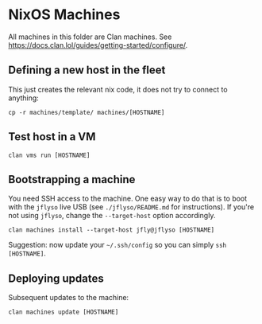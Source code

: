 # NixOS Machines

All machines in this folder are Clan machines. See <https://docs.clan.lol/guides/getting-started/configure/>.

## Defining a new host in the fleet

This just creates the relevant nix code, it does not try to connect to
anything:

    cp -r machines/template/ machines/[HOSTNAME]

## Test host in a VM

    clan vms run [HOSTNAME]

## Bootstrapping a machine

You need SSH access to the machine. One easy way to do that is to boot with the
`jflyso` live USB (see `./jflyso/README.md` for instructions). If you're not
using `jflyso`, change the `--target-host` option accordingly.

    clan machines install --target-host jfly@jflyso [HOSTNAME]

Suggestion: now update your `~/.ssh/config` so you can simply `ssh [HOSTNAME]`.

## Deploying updates

Subsequent updates to the machine:

    clan machines update [HOSTNAME]

